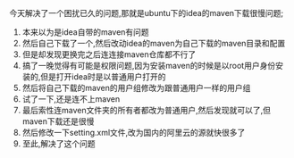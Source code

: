 今天解决了一个困扰已久的问题,那就是ubuntu下的idea的maven下载很慢问题;
1. 本来以为是idea自带的maven有问题
2. 然后自己下载了一个,然后改动idea的maven为自己下载的maven目录和配置
3. 但是却发现更换完之后连连接maven仓库都不行了
4. 搞了一晚觉得有可能是权限问题,因为安装maven的时候是以root用户身份安装的,但是打开idea时是以普通用户打开的
5. 然后将自己下载的maven的用户组修改为跟普通用户一样的用户组
6. 试了一下,还是连不上maven
7. 最后索性连maven文件夹的所有者都改为普通用户,然后发现就可以了,但maven下载还是很慢
8. 然后修改一下setting.xml文件,改为国内的阿里云的源就快很多了
9. 至此,解决了这个问题
